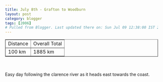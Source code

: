 ```yaml
---
title: July 8th - Grafton to Woodburn
layout: post
category: blogger
tags: [2006]
# Pulled from Blogger. Last updated there on: Sun Jul 09 12:38:00 IST 2006
---
```

<TABLE BORDER="1"><TR><TD>Distance</TD><TD>Overall Total</TD></TR><TR><TD>100 km</TD><TD>1885 km</TD></TR></TABLE><br /><br />Easy day following the clarence river as it heads east towards the coast.
